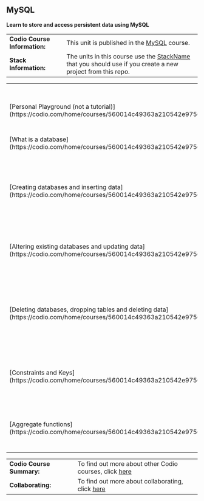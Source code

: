 ## MySQL 

**Learn to store and access persistent data using MySQL**

|  |  |
| :------------------ | :--- |
| **Codio Course Information:** | This unit is published in the [MySQL](https://codio.com/home/courses/560014c49363a210542e9756/?tab=modules) course. |
| **Stack Information:** | The units in this course use the [StackName]() that you should use if you create a new project from this repo.  |


<table style="width:100%">
  <tr>
    <th>Codio Units</th>
    <th>Description</th> 
    <th>GitHub Repository Names</th>
  </tr>
  <tr>
    <td>[Personal Playground (not a tutorial)](https://codio.com/home/courses/560014c49363a210542e9756/modules/560014f79363a210542e9757/units/5630f41ef1dfe6a134235357/)</td>
    <td>Create and run your own SQL files</td> 
    <td>[MySQL-Playground](https://github.com/codio-content/MySQL_Playground)</td>
  </tr>
  <tr>
    <td>[What is a database](https://codio.com/home/courses/560014c49363a210542e9756/modules/560014f79363a210542e9757/units/56028acccad2d38219f84f1e/)</td>
    <td>What is a database and how do you use it</td> 
    <td>[MySQL-What_is_a_database](https://github.com/codio-content/MySQL-What_is_a_database)</td>
   </tr>
  <tr>
    <td>[Creating databases and inserting data](https://codio.com/home/courses/560014c49363a210542e9756/modules/560014f79363a210542e9757/units/561cfda00666c2721ad2de28/).</td>
    <td>Learn how to create your own databases, tables and how to insert data into tables.</td> 
    <td>[MySQL-Creating_databases_and_inserting_data](https://github.com/codio-content/MySQL-Creating_databases_and_inserting_data)</td>
   </tr>
  <tr>
    <td>[Altering existing databases and updating data](https://codio.com/home/courses/560014c49363a210542e9756/modules/560014f79363a210542e9757/units/561cfe20148e4f51285d1396/).</td>
    <td>Learn how to alter database tables and update existing table rows.</td> 
    <td>[MySQL-Altering_existing_databases_and_updating_data](https://github.com/codio-content/MySQL-Altering_existing_databases_and_updating_data)</td>
   </tr>
  <tr>
    <td>[Deleting databases, dropping tables and deleting data](https://codio.com/home/courses/560014c49363a210542e9756/modules/560014f79363a210542e9757/units/561cfedf148e4f51285d13a1/).</td>
    <td>Learn how to delete databases, drop entire tables and delete specific rows from tables</td> 
    <td>[MySQL-Deleting_databases-_dropping_tables_and_deleting_data](https://github.com/codio-content/MySQL-Deleting_databases-_dropping_tables_and_deleting_data)</td>
   </tr>
  <tr>
    <td> [Constraints and Keys](https://codio.com/home/courses/560014c49363a210542e9756/modules/560014f79363a210542e9757/units/5630e12a4fdafdd05b8c8897/).</td>
    <td>This unit covers constraints specifically the foreign and unique keys.</td> 
    <td>[MySQL-Constraints_and_Keys](https://github.com/codio-content/MySQL-Constraints_and_Keys)</td>
   </tr>
  <tr>
    <td>[Aggregate functions](https://codio.com/home/courses/560014c49363a210542e9756/modules/560014f79363a210542e9757/units/5630e192f1dfe6a134235338/).</td>
    <td>Learn how to use SQL aggregate functions to manipulate data.</td> 
    <td>[MySQL-Aggregate_functions](https://github.com/codio-content/MySQL-Aggregate_functions)</td>
   </tr>






|  |  |
| :------------------ | :--- |
| **Codio Course Summary:** | To find out more about other Codio courses, click [here](/codiocourses.md)|
| **Collaborating:** | To find out more about collaborating, click [here](/collaboration.md) |

